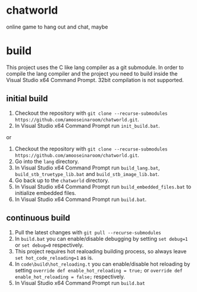 # chatworld
online game to hang out and chat, maybe

# build
This project uses the C like lang compiler as a git submodule.
In order to compile the lang compiler and the project you need to build inside the Visual Studio x64 Command Prompt.
32bit compilation is not supported.

## initial build
1. Checkout the repository with `git clone --recurse-submodules https://github.com/amooseinaroom/chatworld.git`.
2. In Visual Studio x64 Command Prompt run `init_build.bat`.

or

1. Checkout the repository with `git clone --recurse-submodules https://github.com/amooseinaroom/chatworld.git`.
2. Go into the `lang` directory.
3. In Visual Studio x64 Command Prompt run `build_lang.bat`, `build_stb_truetype_lib.bat` and `build_stb_image_lib.bat`.
4. Go back up to the `chatworld` directory.
5. In Visual Studio x64 Command Prompt run `build_embedded_files.bat` to initialize embedded files.
6. In Visual Studio x64 Command Prompt run `build.bat`.

## continuous build
1. Pull the latest changes with `git pull --recurse-submodules`
2. In `build.bat` you can enable/disable debugging by setting `set debug=1` or `set debug=0` respectively.
3. This project requires hot realoading building process, so always leave `set hot_code_reloading=1` as is.
4. In `code\build\hot_reloading.t` you can enable/disable hot reloading by setting `override def enable_hot_reloading = true;` or `override def enable_hot_reloading = false;` respectively.
5. In Visual Studio x64 Command Prompt run `build.bat`
